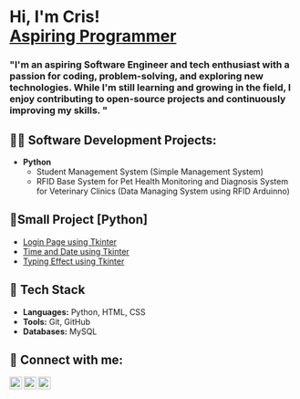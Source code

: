 <h1>Hi, I'm Cris! <br/><a href="https://github.com/Soshiro-Hoshina"> Aspiring Programmer</a></h1>
<h3> "I'm an aspiring Software Engineer and tech enthusiast with a passion for coding, problem-solving, and exploring new technologies. While I'm still learning and growing in the field, I enjoy contributing to open-source projects and continuously improving my skills. "</h3>

<h2>👨‍💻 Software Development Projects:</h2>

- <b>Python</b>
  - Student Management System (Simple Management System)<!--(https://github.com/joshmadakor1/Package-Delivery-Pathfinding-Algorithm)-->
  - RFID Base System for Pet Health Monitoring and Diagnosis System for Veterinary Clinics (Data Managing System using RFID Arduinno)

<h2>🌱Small Project [Python]</h2>

- [Login Page using Tkinter](https://github.com/Soshiro-Hoshina/login_p.Activity_python)
- [Time and Date using Tkinter](https://github.com/Soshiro-Hoshina/clock_p.Activity_python)
- [Typing Effect using Tkinter](https://github.com/Soshiro-Hoshina/runningword_p.Activity_python)
  

<h2>🔧 Tech Stack</h2>

- **Languages:** Python, HTML, CSS
- **Tools:** Git, GitHub
- **Databases:** MySQL

<h2> 🤳 Connect with me:</h2>

[<img align="left" alt="JoshMadakor | YouTube" width="22px" src="https://cdn.jsdelivr.net/npm/simple-icons@v3/icons/gmail.svg" />][gmail]
[<img align="left" alt="JoshMadakor | Twitter" width="22px" src="https://cdn.jsdelivr.net/npm/simple-icons@v3/icons/facebook.svg" />][facebook]
[<img align="left" alt="JoshMadakor | LinkedIn" width="22px" src="https://cdn.jsdelivr.net/npm/simple-icons@v3/icons/linkedin.svg" />][linkedin]




[gmail]: beringuela.cris0624@gmail.com
[facebook]: https://www.facebook.com/wooodnt
[linkedin]: https://www.linkedin.com/in/cris-beringuela-318676292/

<!--
**joshmadakor1/joshmadakor1** is a ✨ _special_ ✨ repository because its `README.md` (this file) appears on your GitHub profile.

Here are some ideas to get you started:

- 🔭 I’m currently working on ...
- 🌱 I’m currently learning ...
- 👯 I’m looking to collaborate on ...
- 🤔 I’m looking for help with ...
- 💬 Ask me about ...
- 📫 How to reach me: ...
- 😄 Pronouns: ...
- ⚡ Fun fact: ...
-->
